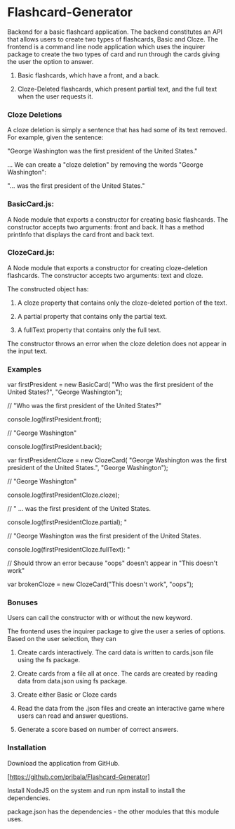 # Flashcard-Generator
Backend for a basic flashcard application.  The backend constitutes an API that allows users to create two types of flashcards, Basic and Cloze. The frontend is a command line node application which uses the inquirer package to create the two types of card and run through the cards giving the user the option to answer.

1. Basic flashcards, which have a front, and a back.


2. Cloze-Deleted flashcards, which present partial text, and the full text when the user requests it.


### Cloze Deletions

A cloze deletion is simply a sentence that has had some of its text removed. For example, given the sentence:

"George Washington was the first president of the United States."

... We can create a "cloze deletion" by removing the words "George Washington":

"... was the first president of the United States."


### BasicCard.js:

A Node module that exports a constructor for creating basic flashcards. 
The constructor accepts two arguments: front and back.
It has a method printInfo that displays the card front and back text.

### ClozeCard.js:

A Node module that exports a constructor for creating cloze-deletion flashcards.
The constructor accepts two arguments: text and cloze.

The constructed object has:

1. A cloze property that contains only the cloze-deleted portion of the text.

2. A partial property that contains only the partial text.

3. A fullText property that contains only the full text.

The constructor throws an error when the cloze deletion does not appear in the input text.

### Examples

var firstPresident = new BasicCard(
    "Who was the first president of the United States?", "George Washington");

// "Who was the first president of the United States?"

console.log(firstPresident.front); 

// "George Washington"

console.log(firstPresident.back); 

var firstPresidentCloze = new ClozeCard(
    "George Washington was the first president of the United States.", "George Washington");

// "George Washington"

console.log(firstPresidentCloze.cloze); 

// " ... was the first president of the United States.

console.log(firstPresidentCloze.partial); "

// "George Washington was the first president of the United States.

console.log(firstPresidentCloze.fullText): "

// Should throw an error because "oops" doesn't appear in "This doesn't work"

var brokenCloze = new ClozeCard("This doesn't work", "oops");

### Bonuses

Users can call the constructor with or without the new keyword.

The frontend uses the inquirer package to give the user a series of options. Based on the user selection, they can

1. Create cards interactively.
The card data is written to cards.json file using the fs package.

2. Create cards from a file all at once.
The cards are created by reading data from data.json using fs package.

3. Create either Basic or Cloze cards

4. Read the data from the .json files and create an interactive game where users can read and answer questions.

5. Generate a score based on number of correct answers.

### Installation

Download the application from GitHub.

[https://github.com/pribala/Flashcard-Generator] 

Install NodeJS on the system and run npm install to install the dependencies.

package.json has the dependencies - the other modules that this module uses.